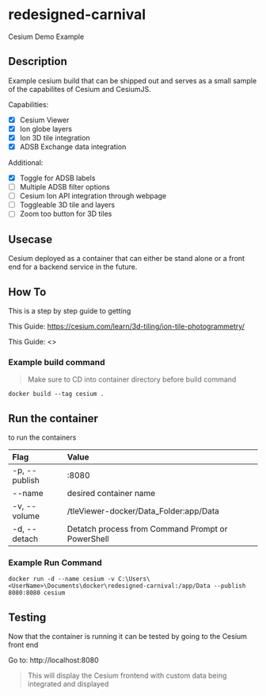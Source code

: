 # redesigned-carnival

Cesium Demo Example

## Description

Example cesium build that can be shipped out and serves as a small sample of the capabilites of Cesium and CesiumJS.

Capabilities:

- [x] Cesium Viewer
- [x] Ion globe layers
- [x] Ion 3D tile integration
- [x] ADSB Exchange data integration

Additional:

- [x] Toggle for ADSB labels
- [ ] Multiple ADSB filter options
- [ ] Cesium Ion API integration through webpage
- [ ] Toggleable 3D tile and layers
- [ ] Zoom too button for 3D tiles

## Usecase

Cesium deployed as a container that can either be stand alone or a front end for a backend service in the future.

## How To

This is a step by step guide to getting

This Guide: <https://cesium.com/learn/3d-tiling/ion-tile-photogrammetry/>

This Guide: <>

### Example build command

> Make sure to CD into container directory before build command

```docker
docker build --tag cesium .
```

## Run the container

to run the containers

| **Flag** | **Value** |
| :----- | :----- |
| -p, --publish | <localport>:8080 |
| --name | desired container name |
| -v, --volume | <LocalFileLocation>/tleViewer-docker/Data_Folder:app/Data  |
| -d, --detach | Detatch process from Command Prompt or PowerShell |

### Example Run Command

```docker
docker run -d --name cesium -v C:\Users\<UserName>\Documents\docker\redesigned-carnival:/app/Data --publish 8080:8080 cesium
```

## Testing

Now that the container is running it can be tested by going to the Cesium front end

Go to: http://localhost:8080
> This will display the Cesium frontend with custom data being integrated and displayed
